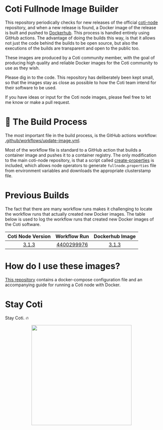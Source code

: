 # Coti Fullnode Image Builder

This repository periodically checks for new releases of the official [coti-node](https://github.com/coti-io/coti-node/releases) repository, and when a new release is found, a Docker image of the release is built and pushed to [Dockerhub](https://hub.docker.com/r/atomnode/coti-node/tags). This process is handled entirely using GitHub actions. The advantage of doing the builds this way, is that it allows not just the code behind the builds to be open source, but also the executions of the builds are transparent and open to the public too. 

These images are produced by a Coti community member, with the goal of producing high quality and reliable Docker images for the Coti community to use as they wish.

Please dig in to the code. This repository has deliberately been kept small, so that the images stay as close as possible to how the Coti team intend for their software to be used. 

If you have ideas or input for the Coti node images, please feel free to let me know or make a pull request.

# 🔨 The Build Process

The most important file in the build process, is the GitHub actions workflow: [.github/workflows/update-image.yml](https://github.com/tj-wells/coti-node-images/blob/master/.github/workflows/update-image.yml). 

Most of the workflow file is standard to a GitHub action that builds a container image and pushes it to a container registry. The only modification to the main coti-node repository, is that a script called [create-properties](https://github.com/tj-wells/coti-node-images/blob/master/create-properties) is included, which allows node operators to generate `fullnode.properties` file from environment variables and downloads the appropriate clusterstamp file.

# Previous Builds

The fact that there are many workflow runs makes it challenging to locate the workflow runs that actually created new Docker images. The table below is used to log the workflow runs that created new Docker images of the Coti software.

| Coti Node Version |                                          Workflow Run                                          |                                                                            Dockerhub Image                                                                             |
| :---------------: | :--------------------------------------------------------------------------------------------: | :--------------------------------------------------------------------------------------------------------------------------------------------------------------------: |
|       [3.1.3](https://github.com/coti-io/coti-node/releases/tag/3.1.3)       | [4400299976](https://github.com/tomjwells/coti-node-images/actions/runs/4400299976) | [3.1.3](https://hub.docker.com/layers/atomnode/coti-node/3.1.3/images/sha256-f5f7e78d8e03fbda62f6840eda2efd2610db9029d0f60b3696bc5cf8b3d44a3f?context=repo) |

# How do I use these images?

[This repository](https://github.com/tomjwells/coti-node) contains a docker-compose configuration file and an accompanying guide for running a Coti node with Docker.

# Stay Coti

Stay Coti. ️‍🔥

<p align="center"><a href="https://atomnode.tomoswells.com" target="_blank"><img src="https://media.discordapp.net/attachments/465686348234358804/1088843067425050784/atoms-3-01.png?width=852&height=850" style="width: 330px"></a></p>
